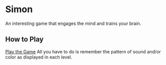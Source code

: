 # Simon

An interesting game that engages the mind and trains your brain.

## How to Play
[Play the Game](https://mikerock51.github.io/Simon/)
All you have to do is remember the pattern of sound and/or color as displayed in each level.
